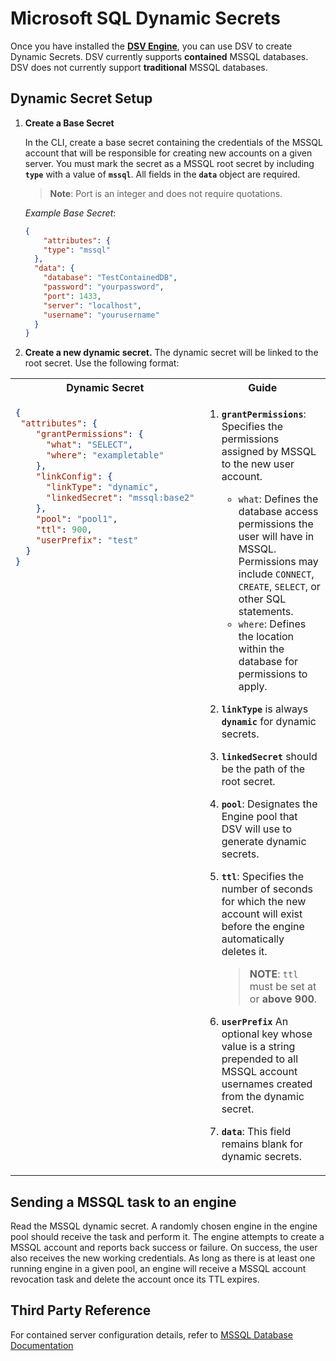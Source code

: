 [title]: # (Microsoft SQL Dynamic Secrets)
[tags]: # (DevOps Secrets Vault,DSV,)
[priority]: # (6405)

# Microsoft SQL Dynamic Secrets

Once you have installed the [**DSV Engine**](../../engine/index.md), you can use DSV to create Dynamic Secrets. DSV currently supports **contained** MSSQL databases. DSV does not currently support **traditional** MSSQL databases.

## Dynamic Secret Setup

1. **Create a Base Secret**

    In the CLI, create a base secret containing the credentials of the MSSQL account that will be responsible for creating new accounts on a given server. You must mark the secret as a MSSQL root secret by including **`type`** with a value of **`mssql`**. All fields in the **`data`** object are required.

    >**Note**: Port is an integer and does not require quotations.

    *Example Base Secret*:

    ```json
    {
        "attributes": {
        "type": "mssql"
      },
      "data": {
        "database": "TestContainedDB",
        "password": "yourpassword",
        "port": 1433,
        "server": "localhost",
        "username": "yourusername"
      }
    }
    ```

1. **Create a new dynamic secret.** The dynamic secret will be linked to the root secret. Use the following format:

<table>
<tr>
<th> Dynamic Secret
<th> Guide
</tr>
<tr style="vertical-align:top">
<td>

```json
{
 "attributes": {
    "grantPermissions": {
      "what": "SELECT",
      "where": "exampletable"
    },
    "linkConfig": {
      "linkType": "dynamic",
      "linkedSecret": "mssql:base2"
    },
    "pool": "pool1",
    "ttl": 900,
    "userPrefix": "test"
  }
}
```

</td>
<td>

1. **`grantPermissions`**: Specifies the permissions assigned by MSSQL to the new user account. 
    * `what`: Defines the database access permissions the user will have in MSSQL. Permissions may include `CONNECT`, `CREATE`, `SELECT`, or other SQL statements.
    * `where`: Defines the location within the database for permissions to apply. 

1. **`linkType`** is always **`dynamic`** for dynamic secrets.
1. **`linkedSecret`** should be the path of the root secret.
1. **`pool`**: Designates the Engine pool that DSV will use to generate dynamic secrets.
1. **`ttl`**: Specifies the number of seconds for which the new account will exist before the engine automatically deletes it.
    > **NOTE**: `ttl` must be set at or **above 900**. 
1. **`userPrefix`** An optional key whose value is a string prepended to all MSSQL account usernames created from the dynamic secret.
1. **`data`**: This field remains blank for dynamic secrets.

</td>
</tr>
</table>


## Sending a MSSQL task to an engine

Read the MSSQL dynamic secret. A randomly chosen engine in the engine pool should receive the task and perform it. The engine attempts to create a MSSQL account and reports back success or failure. On success, the user also receives the new working credentials. As long as there is at least one running engine in a given pool, an engine will receive a MSSQL account revocation task and delete the account once its TTL expires.

## Third Party Reference

For contained server configuration details, refer to [MSSQL Database Documentation](https://docs.microsoft.com/en-us/sql/relational-databases/databases/contained-databases?view=sql-server-ver15) 